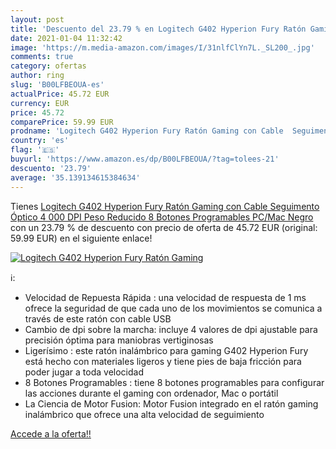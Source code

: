 ```yaml
---
layout: post
title: 'Descuento del 23.79 % en Logitech G402 Hyperion Fury Ratón Gaming'
date: 2021-01-04 11:32:42
image: 'https://m.media-amazon.com/images/I/31nlfClYn7L._SL200_.jpg'
comments: true
category: ofertas
author: ring
slug: 'B00LFBEOUA-es'
actualPrice: 45.72 EUR
currency: EUR
price: 45.72
comparePrice: 59.99 EUR
prodname: 'Logitech G402 Hyperion Fury Ratón Gaming con Cable  Seguimento Óptico 4 000 DPI  Peso Reducido  8 Botones Programables  PC/Mac Negro'
country: 'es'
flag: '🇪🇸'
buyurl: 'https://www.amazon.es/dp/B00LFBEOUA/?tag=tolees-21'
descuento: '23.79'
average: '35.139134615384634'
---
```


Tienes [Logitech G402 Hyperion Fury Ratón Gaming con Cable  Seguimento Óptico 4 000 DPI  Peso Reducido  8 Botones Programables  PC/Mac Negro](https://www.amazon.es/dp/B00LFBEOUA/?tag=tolees-21) con un 23.79 % de descuento con precio de oferta de 45.72 EUR (original: 59.99 EUR) en el siguiente enlace!

[![Logitech G402 Hyperion Fury Ratón Gaming](https://m.media-amazon.com/images/I/31nlfClYn7L._SL200_.jpg)](https://www.amazon.es/dp/B00LFBEOUA/?tag=tolees-21)

ℹ️:

- Velocidad de Repuesta Rápida : una velocidad de respuesta de 1 ms ofrece la seguridad de que cada uno de los movimientos se comunica a través de este ratón con cable USB
- Cambio de dpi sobre la marcha: incluye 4 valores de dpi ajustable para precisión óptima para maniobras vertiginosas
- Ligerísimo : este ratón inalámbrico para gaming G402 Hyperion Fury está hecho con materiales ligeros y tiene pies de baja fricción para poder jugar a toda velocidad
- 8 Botones Programables : tiene 8 botones programables para configurar las acciones durante el gaming con ordenador, Mac o portátil
- La Ciencia de Motor Fusion: Motor Fusion integrado en el ratón gaming inalámbrico que ofrece una alta velocidad de seguimiento

[Accede a la oferta!!](https://www.amazon.es/dp/B00LFBEOUA/?tag=tolees-21)
